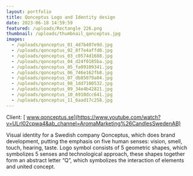 ```yaml
---
layout: portfolio
title: Qonceptus Logo and Identity design
date: 2023-06-18 14:59:59
featured: /uploads/Rectangle 226.png
thumbnail: /uploads/thumbnail_qonceptus.jpg
images:
  - /uploads/qonceptus_01_4d7b407e9d.jpg
  - /uploads/qonceptus_02_8f7e4affd0.jpg
  - /uploads/qonceptus_03_c0574d1688.jpg
  - /uploads/qonceptus_04_d24f0185ba.jpg
  - /uploads/qonceptus_05_fa09109341.jpg
  - /uploads/qonceptus_06_746e162fb8.jpg
  - /uploads/qonceptus_07_db85079a04.jpg
  - /uploads/qonceptus_08_1dd7100532.jpg
  - /uploads/qonceptus_09_34e4b42821.jpg
  - /uploads/qonceptus_10_6910dcc641.jpg
  - /uploads/qonceptus_11_6aad17c258.jpg
---
```

Client: [ www.qonceptus.se](https://www.youtube.com/watch?v=ULrl02cpwa4&ab_channel=AromaMarketing%26CandlesSwedenAB)

Visual identity for a Swedish company Qonceptus, which does brand development, putting the emphasis on five human senses: vision, smell, touch, hearing, taste. Logo symbol consists of 5 geometric shapes, which symbolizes 5 senses and technological approach, these shapes together form an abstract letter “Q”, which symbolizes the interaction of elements and united concept.
